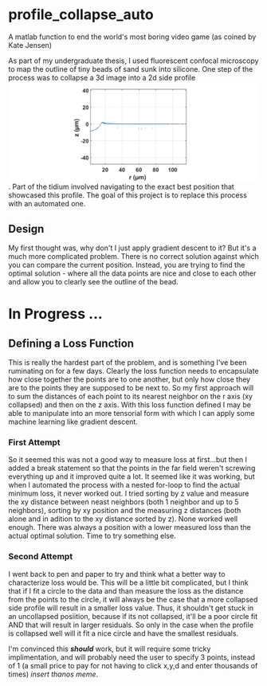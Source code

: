 # profile_collapse_auto
A matlab function to end the world's most boring video game (as coined by Kate Jensen)

As part of my undergraduate thesis, I used fluorescent confocal microscopy to map the outline of tiny beads of sand sunk into silicone. One step of the process was to collapse a 3d image into a 2d side profile ![side profile](https://github.com/jthaller/profile_collapse_ML/blob/master/proper_scaling.png) . Part of the tidium involved navigating to the exact best position that showcased this profile. The goal of this project is to replace this process with an automated one.

## Design
My first thought was, why don't I just apply gradient descent to it? But it's a much more complicated problem. There is no correct solution against which you can compare the current position. Instead, you are trying to find the optimal solution - where all the data points are nice and close to each other and allow you to clearly see the outline of the bead.

# In Progress ...

## Defining a Loss Function
This is really the hardest part of the problem, and is something I've been ruminating on for a few days. Clearly the loss function needs to encapsulate how close together the points are to one another, but only how close they are to the points they are supposed to be next to. So my first approach will to sum the distances of each point to its nearest neighbor on the r axis (xy collapsed) and then on the z axis.  With this loss function defined I may be able to manipulate into an more tensorial form with which I can apply some machine learning like gradient descent. 

### First Attempt
So it seemed this was not a good way to measure loss at first...but then I added a break statement so that the points in the far field weren't screwing everything up and it improved quite a lot. It seemed like it was working, but when I automated the process with a nested for-loop to find the actual minimum loss, it never worked out. I tried sorting by z value and measure the xy distance between neast neighbors (both 1 neighbor and up to 5 neighbors), sorting by xy position and the measuring z distances (both alone and in adition to the xy distance sorted by z). None worked well enough. There was always a position with a lower measured loss than the actual optimal solution. Time to try something else. 

### Second Attempt
I went back to pen and paper to try and think what a better way to characterize loss would be. This will be a little bit complicated, but I think that if I fit a circle to the data and than measure the loss as the distance from the points to the circle, it will always be the case that a more collapsed side profile will result in a smaller loss value. Thus, it shouldn't get stuck in an uncollapsed posiition, because if its not collapsed, it'll be a poor circle fit AND that will result in larger residuals. So only in the case when the profile is collapsed well will it fit a nice circle and have the smallest residuals. 

I'm convinced this ***should*** work, but it will require some tricky implimentation, and will probably need the user to specify 3 points, instead of 1 (a small price to pay for not having to click x,y,d and enter thousands of times) *insert thanos meme*. 
